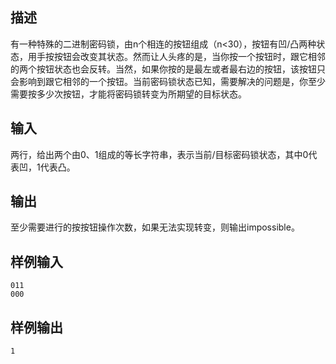 ## 描述


有一种特殊的二进制密码锁，由n个相连的按钮组成（n<30），按钮有凹/凸两种状态，用手按按钮会改变其状态。然而让人头疼的是，当你按一个按钮时，跟它相邻的两个按钮状态也会反转。当然，如果你按的是最左或者最右边的按钮，该按钮只会影响到跟它相邻的一个按钮。当前密码锁状态已知，需要解决的问题是，你至少需要按多少次按钮，才能将密码锁转变为所期望的目标状态。

## 输入


两行，给出两个由0、1组成的等长字符串，表示当前/目标密码锁状态，其中0代表凹，1代表凸。

## 输出


至少需要进行的按按钮操作次数，如果无法实现转变，则输出impossible。

## 样例输入


```
011
000
```


## 样例输出


```
1
```


